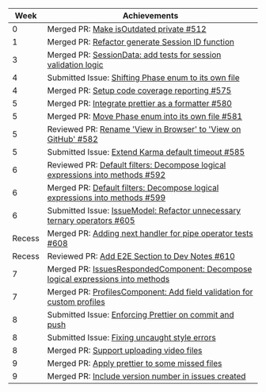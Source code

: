 | Week   | Achievements                                                                                                                       |
| ------ | ---------------------------------------------------------------------------------------------------------------------------------- |
| 0      | Merged PR: [Make isOutdated private #512](https://github.com/CATcher-org/CATcher/pull/512)                                         |
| 1      | Merged PR: [Refactor generate Session ID function](https://github.com/CATcher-org/CATcher/pull/536)                                |
| 3      | Merged PR: [SessionData: add tests for session validation logic](https://github.com/CATcher-org/CATcher/pull/566)                  |
| 4      | Submitted Issue: [Shifting Phase enum to its own file](https://github.com/CATcher-org/CATcher/issues/573)                          |
| 4      | Merged PR: [Setup code coverage reporting #575](https://github.com/CATcher-org/CATcher/pull/575)                                   |
| 5      | Merged PR: [Integrate prettier as a formatter #580](https://github.com/CATcher-org/CATcher/pull/580)                               |
| 5      | Merged PR: [Move Phase enum into its own file #581](https://github.com/CATcher-org/CATcher/pull/581)                               |
| 5      | Reviewed PR: [Rename 'View in Browser' to 'View on GitHub' #582](https://github.com/CATcher-org/CATcher/pull/582)                  |
| 5      | Submitted Issue: [Extend Karma default timeout #585](https://github.com/CATcher-org/CATcher/issues/585)                            |
| 6      | Reviewed PR: [Default filters: Decompose logical expressions into methods #592](https://github.com/CATcher-org/CATcher/pull/592)   |
| 6      | Merged PR: [Default filters: Decompose logical expressions into methods #599](https://github.com/CATcher-org/CATcher/pull/599)     |
| 6      | Submitted Issue: [IssueModel: Refactor unnecessary ternary operators #605](https://github.com/CATcher-org/CATcher/issues/605)      |
| Recess | Merged PR: [Adding next handler for pipe operator tests #608](https://github.com/CATcher-org/CATcher/pull/608)                     |
| Recess | Reviewed PR: [Add E2E Section to Dev Notes #610](https://github.com/CATcher-org/CATcher/pull/610)                                  |
| 7      | Merged PR: [IssuesRespondedComponent: Decompose logical expressions into methods](https://github.com/CATcher-org/CATcher/pull/614) |
| 7      | Merged PR: [ProfilesComponent: Add field validation for custom profiles](https://github.com/CATcher-org/CATcher/pull/623)          |
| 8      | Submitted Issue: [Enforcing Prettier on commit and push](https://github.com/CATcher-org/CATcher/issues/631)                        |
| 8      | Submitted Issue: [Fixing uncaught style errors](https://github.com/CATcher-org/CATcher/issues/632)                                 |
| 8      | Merged PR: [Support uploading video files](https://github.com/CATcher-org/CATcher/pull/637)                                        |
| 9      | Merged PR: [Apply prettier to some missed files](https://github.com/CATcher-org/CATcher/pull/646)                                  |
| 9      | Merged PR: [Include version number in issues created](https://github.com/CATcher-org/CATcher/pull/656)                             |
